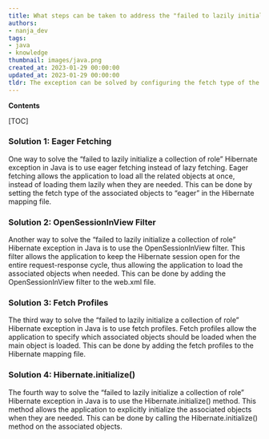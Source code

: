```yaml
---
title: What steps can be taken to address the "failed to lazily initialize a collection of role" hibernate exception?
authors:
- nanja_dev
tags:
- java
- knowledge
thumbnail: images/java.png
created_at: 2023-01-29 00:00:00
updated_at: 2023-01-29 00:00:00
tldr: The exception can be solved by configuring the fetch type of the collection to be “eager”.
---
```


**Contents**

[TOC]

### Solution 1: Eager Fetching

One way to solve the “failed to lazily initialize a collection of role” Hibernate exception in Java is to use eager fetching instead of lazy fetching. Eager fetching allows the application to load all the related objects at once, instead of loading them lazily when they are needed. This can be done by setting the fetch type of the associated objects to “eager” in the Hibernate mapping file. 

### Solution 2: OpenSessionInView Filter

Another way to solve the “failed to lazily initialize a collection of role” Hibernate exception in Java is to use the OpenSessionInView filter. This filter allows the application to keep the Hibernate session open for the entire request-response cycle, thus allowing the application to load the associated objects when needed. This can be done by adding the OpenSessionInView filter to the web.xml file.

### Solution 3: Fetch Profiles

The third way to solve the “failed to lazily initialize a collection of role” Hibernate exception in Java is to use fetch profiles. Fetch profiles allow the application to specify which associated objects should be loaded when the main object is loaded. This can be done by adding the fetch profiles to the Hibernate mapping file.

### Solution 4: Hibernate.initialize()

The fourth way to solve the “failed to lazily initialize a collection of role” Hibernate exception in Java is to use the Hibernate.initialize() method. This method allows the application to explicitly initialize the associated objects when they are needed. This can be done by calling the Hibernate.initialize() method on the associated objects.
